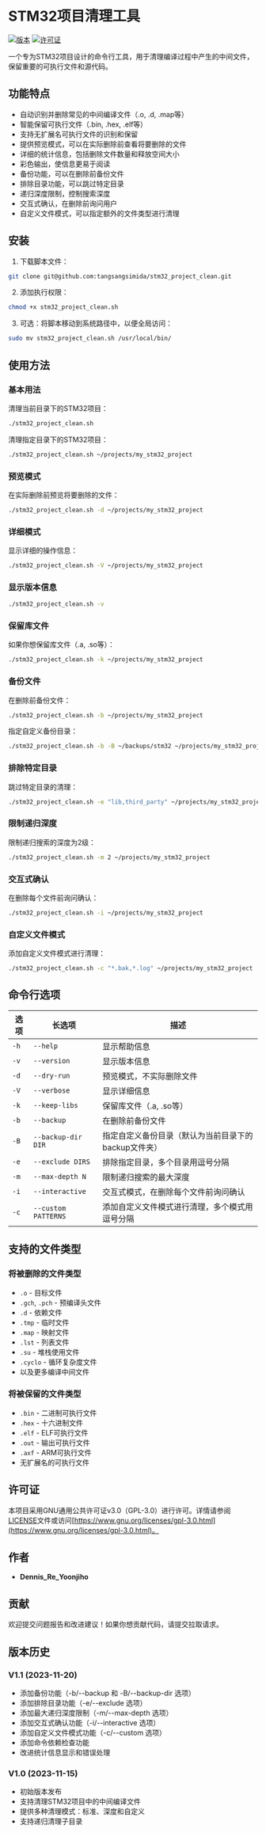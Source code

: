 # STM32项目清理工具

[![版本](https://img.shields.io/badge/版本-1.1-blue.svg)](https://github.com/username/stm32_project_clean/releases/tag/v1.1)
[![许可证](https://img.shields.io/badge/许可证-GPL--3.0-green.svg)](LICENSE)

一个专为STM32项目设计的命令行工具，用于清理编译过程中产生的中间文件，保留重要的可执行文件和源代码。

## 功能特点

- 自动识别并删除常见的中间编译文件（.o, .d, .map等）
- 智能保留可执行文件（.bin, .hex, .elf等）
- 支持无扩展名可执行文件的识别和保留
- 提供预览模式，可以在实际删除前查看将要删除的文件
- 详细的统计信息，包括删除文件数量和释放空间大小
- 彩色输出，使信息更易于阅读
- 备份功能，可以在删除前备份文件
- 排除目录功能，可以跳过特定目录
- 递归深度限制，控制搜索深度
- 交互式确认，在删除前询问用户
- 自定义文件模式，可以指定额外的文件类型进行清理

## 安装

1. 下载脚本文件：

```bash
git clone git@github.com:tangsangsimida/stm32_project_clean.git
```

2. 添加执行权限：

```bash
chmod +x stm32_project_clean.sh
```

3. 可选：将脚本移动到系统路径中，以便全局访问：

```bash
sudo mv stm32_project_clean.sh /usr/local/bin/
```

## 使用方法

### 基本用法

清理当前目录下的STM32项目：

```bash
./stm32_project_clean.sh
```

清理指定目录下的STM32项目：

```bash
./stm32_project_clean.sh ~/projects/my_stm32_project
```

### 预览模式

在实际删除前预览将要删除的文件：

```bash
./stm32_project_clean.sh -d ~/projects/my_stm32_project
```

### 详细模式

显示详细的操作信息：

```bash
./stm32_project_clean.sh -V ~/projects/my_stm32_project
```

### 显示版本信息

```bash
./stm32_project_clean.sh -v
```

### 保留库文件

如果你想保留库文件（.a, .so等）：

```bash
./stm32_project_clean.sh -k ~/projects/my_stm32_project
```

### 备份文件

在删除前备份文件：

```bash
./stm32_project_clean.sh -b ~/projects/my_stm32_project
```

指定自定义备份目录：

```bash
./stm32_project_clean.sh -b -B ~/backups/stm32 ~/projects/my_stm32_project
```

### 排除特定目录

跳过特定目录的清理：

```bash
./stm32_project_clean.sh -e "lib,third_party" ~/projects/my_stm32_project
```

### 限制递归深度

限制递归搜索的深度为2级：

```bash
./stm32_project_clean.sh -m 2 ~/projects/my_stm32_project
```

### 交互式确认

在删除每个文件前询问确认：

```bash
./stm32_project_clean.sh -i ~/projects/my_stm32_project
```

### 自定义文件模式

添加自定义文件模式进行清理：

```bash
./stm32_project_clean.sh -c "*.bak,*.log" ~/projects/my_stm32_project
```

## 命令行选项

| 选项 | 长选项 | 描述 |
|------|--------|------|
| `-h` | `--help` | 显示帮助信息 |
| `-v` | `--version` | 显示版本信息 |
| `-d` | `--dry-run` | 预览模式，不实际删除文件 |
| `-V` | `--verbose` | 显示详细信息 |
| `-k` | `--keep-libs` | 保留库文件（.a, .so等） |
| `-b` | `--backup` | 在删除前备份文件 |
| `-B` | `--backup-dir DIR` | 指定自定义备份目录（默认为当前目录下的backup文件夹） |
| `-e` | `--exclude DIRS` | 排除指定目录，多个目录用逗号分隔 |
| `-m` | `--max-depth N` | 限制递归搜索的最大深度 |
| `-i` | `--interactive` | 交互式模式，在删除每个文件前询问确认 |
| `-c` | `--custom PATTERNS` | 添加自定义文件模式进行清理，多个模式用逗号分隔 |

## 支持的文件类型

### 将被删除的文件类型

- `.o` - 目标文件
- `.gch`, `.pch` - 预编译头文件
- `.d` - 依赖文件
- `.tmp` - 临时文件
- `.map` - 映射文件
- `.lst` - 列表文件
- `.su` - 堆栈使用文件
- `.cyclo` - 循环复杂度文件
- 以及更多编译中间文件

### 将被保留的文件类型

- `.bin` - 二进制可执行文件
- `.hex` - 十六进制文件
- `.elf` - ELF可执行文件
- `.out` - 输出可执行文件
- `.axf` - ARM可执行文件
- 无扩展名的可执行文件

## 许可证

本项目采用GNU通用公共许可证v3.0（GPL-3.0）进行许可。详情请参阅[LICENSE](LICENSE)文件或访问[https://www.gnu.org/licenses/gpl-3.0.html](https://www.gnu.org/licenses/gpl-3.0.html)。

## 作者

- **Dennis_Re_Yoonjiho**

## 贡献

欢迎提交问题报告和改进建议！如果你想贡献代码，请提交拉取请求。

## 版本历史

### V1.1 (2023-11-20)
- 添加备份功能（-b/--backup 和 -B/--backup-dir 选项）
- 添加排除目录功能（-e/--exclude 选项）
- 添加最大递归深度限制（-m/--max-depth 选项）
- 添加交互式确认功能（-i/--interactive 选项）
- 添加自定义文件模式功能（-c/--custom 选项）
- 添加命令依赖检查功能
- 改进统计信息显示和错误处理

### V1.0 (2023-11-15)
- 初始版本发布
- 支持清理STM32项目中的中间编译文件
- 提供多种清理模式：标准、深度和自定义
- 支持递归清理子目录